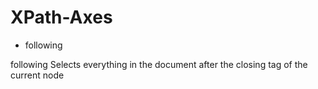 # XPath-Axes

* following

following	Selects everything in the document after the closing tag of the current node
